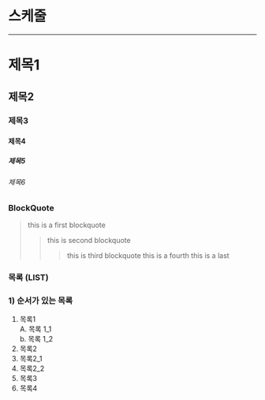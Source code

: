 # 스케줄

---
# 제목1

## 제목2

### 제목3

#### 제목4

##### 제목5

###### 제목6

### BlockQuote
> this is a first blockquote
> > this is second blockquote
> > > this is third blockquote
> > this is a fourth
> this is a last 

### 목록 (LIST)
### 1) 순서가 있는 목록
1. 목록1  
  A. 목록 1_1  
  b. 목록 1_2  
2. 목록2
  1. 목록2_1
  2. 목록2_2
3. 목록3
4. 목록4
